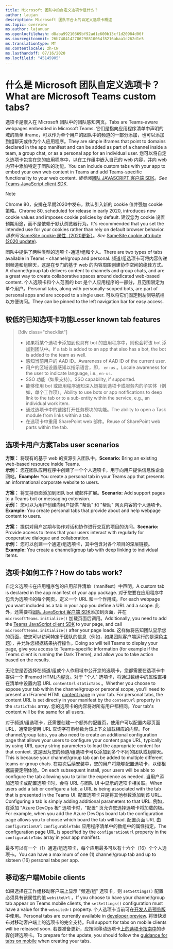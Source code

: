 ```yaml
---
title: Microsoft 团队中的自定义选项卡是什么？
author: laujan
description: Microsoft 团队平台上的自定义选项卡概述
ms.topic: overview
ms.author: lajanuar
ms.openlocfilehash: d8aba99210369bf92ad1e600b13cf1d20984d06f
ms.sourcegitcommit: 26b7404142706290810064f8216abaa1c262d1e5
ms.translationtype: MT
ms.contentlocale: zh-CN
ms.lasthandoff: 07/16/2020
ms.locfileid: "45145905"
---
```

# <a name="what-are-microsoft-teams-custom-tabs"></a><span data-ttu-id="76141-103">什么是 Microsoft 团队自定义选项卡？</span><span class="sxs-lookup"><span data-stu-id="76141-103">What are Microsoft Teams custom tabs?</span></span>

<span data-ttu-id="76141-104">选项卡是嵌入在 Microsoft 团队中的团队感知网页。</span><span class="sxs-lookup"><span data-stu-id="76141-104">Tabs are Teams-aware webpages embedded in Microsoft Teams.</span></span> <span data-ttu-id="76141-105">它们是指向应用程序清单中声明的域的简单 iframe，可以作为单个用户的团队中的频道的一部分添加，也可以添加到组聊天或作为个人应用程序。</span><span class="sxs-lookup"><span data-stu-id="76141-105">They are simple iframes that point to domains declared in the app manifest and can be added as part of a channel inside a team, a group chat, or as a personal app for an individual user.</span></span> <span data-ttu-id="76141-106">您可以将自定义选项卡包含在您的应用程序中，以在工作组中嵌入自己的 web 内容，并向 web 内容中添加特定于团队的功能。</span><span class="sxs-lookup"><span data-stu-id="76141-106">You can include custom tabs with your app to embed your own web content in Teams and add Teams-specific functionality to your web content.</span></span> <span data-ttu-id="76141-107">*请参阅*[团队 JAVASCRIPT 客户端 SDK](/javascript/api/overview/msteams-client)。</span><span class="sxs-lookup"><span data-stu-id="76141-107">*See* [Teams JavaScript client SDK](/javascript/api/overview/msteams-client).</span></span>

> [!NOTE]
> <span data-ttu-id="76141-108">Chrome 80，安排在早期2020中发布，默认引入新的 cookie 值并强加 cookie 策略。</span><span class="sxs-lookup"><span data-stu-id="76141-108">Chrome 80, scheduled for release in early 2020, introduces new cookie values and imposes cookie policies by default.</span></span> <span data-ttu-id="76141-109">建议您为 cookie 设置预期用途，而不是依赖于默认浏览器行为。</span><span class="sxs-lookup"><span data-stu-id="76141-109">It's recommended that you set the intended use for your cookies rather than rely on default browser behavior.</span></span> <span data-ttu-id="76141-110">*请参阅* [SameSite cookie 属性（2020更新）](../resources/samesite-cookie-update.md)。</span><span class="sxs-lookup"><span data-stu-id="76141-110">*See* [SameSite cookie attribute (2020 update)](../resources/samesite-cookie-update.md).</span></span>

<span data-ttu-id="76141-111">团队中提供了两种类型的选项卡-通道/组和个人。</span><span class="sxs-lookup"><span data-stu-id="76141-111">There are two types of tabs available in Teams - channel/group and personal.</span></span> <span data-ttu-id="76141-112">频道/组选项卡可将内容传递到频道和组聊天，这是在专门的基于 web 的内容周围创建协作空间的绝佳方式。</span><span class="sxs-lookup"><span data-stu-id="76141-112">A channel/group tab delivers content to channels and group chats, and are a great way to create collaborative spaces around dedicated web-based content.</span></span> <span data-ttu-id="76141-113">个人选项卡和个人范围的 bot 是个人应用程序的一部分，且范围限定为单个用户。</span><span class="sxs-lookup"><span data-stu-id="76141-113">Personal tabs, along with personally-scoped bots, are part of personal apps and are scoped to a single user.</span></span> <span data-ttu-id="76141-114">可以将它们固定到左侧导航栏以方便访问。</span><span class="sxs-lookup"><span data-stu-id="76141-114">They can be pinned to the left navigation bar for easy access.</span></span>

## <a name="lesser-known-tab-features"></a><span data-ttu-id="76141-115">较低的已知选项卡功能</span><span class="sxs-lookup"><span data-stu-id="76141-115">Lesser known tab features</span></span>

> [!div class="checklist"]
>
> * <span data-ttu-id="76141-116">如果将某个选项卡添加到也具有 bot 的应用程序中，则也会将该 bot 添加到团队中。</span><span class="sxs-lookup"><span data-stu-id="76141-116">If a tab is added to an app that also has a bot, the bot is added to the team as well.</span></span>
> * <span data-ttu-id="76141-117">感知当前用户的 AAD ID。</span><span class="sxs-lookup"><span data-stu-id="76141-117">Awareness of AAD ID of the current user.</span></span>
> * <span data-ttu-id="76141-118">用户的区域设置感知以指示语言，即， `en-us` 。</span><span class="sxs-lookup"><span data-stu-id="76141-118">Locale awareness for the user to indicate language, i.e., `en-us`.</span></span> 
> * <span data-ttu-id="76141-119">SSO 功能（如果支持）。</span><span class="sxs-lookup"><span data-stu-id="76141-119">SSO capability, if supported.</span></span>
> * <span data-ttu-id="76141-120">能够使用 bot 或应用程序通知深入链接到选项卡或服务内的子实体（例如，单个工作项）。</span><span class="sxs-lookup"><span data-stu-id="76141-120">Ability to use bots or app notifications to deep link to the tab or to a sub-entity within the service, e.g., an individual work item.</span></span>
> * <span data-ttu-id="76141-121">通过选项卡中的链接打开任务模块的功能。</span><span class="sxs-lookup"><span data-stu-id="76141-121">The ability to open a Task module from links within a tab.</span></span>
> * <span data-ttu-id="76141-122">在选项卡中重用 SharePoint web 部件。</span><span class="sxs-lookup"><span data-stu-id="76141-122">Reuse of SharePoint web parts within the tab.</span></span>

## <a name="tabs-user-scenarios"></a><span data-ttu-id="76141-123">选项卡用户方案</span><span class="sxs-lookup"><span data-stu-id="76141-123">Tabs user scenarios</span></span>

<span data-ttu-id="76141-124">**方案：** 将现有的基于 web 的资源引入团队中。</span><span class="sxs-lookup"><span data-stu-id="76141-124">**Scenario:** Bring an existing web-based resource inside Teams.</span></span> \
<span data-ttu-id="76141-125">**示例：** 您在团队应用程序中创建了一个个人选项卡，用于向用户提供信息性企业网站。</span><span class="sxs-lookup"><span data-stu-id="76141-125">**Example:** You create a personal tab in your Teams app that presents an informational corporate website to users.</span></span>

<span data-ttu-id="76141-126">**方案：** 将支持页面添加到团队 bot 或邮件扩展。</span><span class="sxs-lookup"><span data-stu-id="76141-126">**Scenario:** Add support pages to a Teams bot or messaging extension.</span></span> \
<span data-ttu-id="76141-127">**示例：** 您可以为用户创建向用户提供 "帮助" 和 "帮助" 网页内容的个人选项卡。</span><span class="sxs-lookup"><span data-stu-id="76141-127">**Example:** You create personal tabs that provide about and help webpage content to users.</span></span>

<span data-ttu-id="76141-128">**方案：** 提供对用户定期与协作对话和协作进行交互的项目的访问。</span><span class="sxs-lookup"><span data-stu-id="76141-128">**Scenario:** Provide access to items that your users interact with regularly for cooperative dialogue and collaboration.</span></span> \
<span data-ttu-id="76141-129">**示例：** 您可以创建一个通道/组选项卡，其中包含对各个项目的深层链接。</span><span class="sxs-lookup"><span data-stu-id="76141-129">**Example:** You create a channel/group tab with deep linking to individual items.</span></span>

## <a name="how-do-tabs-work"></a><span data-ttu-id="76141-130">选项卡如何工作？</span><span class="sxs-lookup"><span data-stu-id="76141-130">How do tabs work?</span></span>

<span data-ttu-id="76141-131">自定义选项卡在应用程序包的应用部件清单（manifest）中声明。</span><span class="sxs-lookup"><span data-stu-id="76141-131">A custom tab is declared in the app manifest of your app package.</span></span> <span data-ttu-id="76141-132">对于您要在应用程序中包含为选项卡的每个网页，定义一个 URL 和一个作用域。</span><span class="sxs-lookup"><span data-stu-id="76141-132">For each webpage you want included as a tab in your app you define a URL and a scope.</span></span> <span data-ttu-id="76141-133">此外，还需要将[团队 JavaScript 客户端 SDK](/javascript/api/overview/msteams-client)添加到页面，并在 `microsoftTeams.initialize()` 加载页面后调用。</span><span class="sxs-lookup"><span data-stu-id="76141-133">Additionally, you need to add the [Teams JavaScript client SDK](/javascript/api/overview/msteams-client) to your page, and call `microsoftTeams.initialize()` after your page loads.</span></span> <span data-ttu-id="76141-134">这样做将告知团队显示您的页面，使您可以访问特定于团队的信息（例如，如果团队客户端运行的是深色主题），并允许您根据结果执行操作。</span><span class="sxs-lookup"><span data-stu-id="76141-134">Doing so will tell Teams to display your page, give you access to Teams-specific information (for example if the Teams client is running the Dark Theme), and allow you to take action based on the results.</span></span>

<span data-ttu-id="76141-135">无论您是否选择在频道/组或个人作用域中公开您的选项卡，您都需要在选项卡中提供一个 IFramed HTML[内容页](~/tabs/how-to/create-tab-pages/content-page.md)。对于 "个人" 选项卡，将通过数组中的属性直接在清单中设置内容 URL `contentUrl` `staticTabs` 。</span><span class="sxs-lookup"><span data-stu-id="76141-135">Whether you choose to expose your tab within the channel/group or personal scope, you'll need to present an IFramed HTML [content page](~/tabs/how-to/create-tab-pages/content-page.md) in your tab. For personal tabs, the content URL is set directly in your manifest by the `contentUrl` property in the `staticTabs` array.</span></span> <span data-ttu-id="76141-136">您的选项卡的内容将对所有用户都相同。</span><span class="sxs-lookup"><span data-stu-id="76141-136">Your tab's content will be the same for all users.</span></span>

<span data-ttu-id="76141-137">对于频道/组选项卡，还需要创建一个额外的配置页，使用户可以配置内容页面 URL，通常是使用 URL 查询字符串参数为该上下文加载相应的内容。</span><span class="sxs-lookup"><span data-stu-id="76141-137">For channel/group tabs, you also need to create an additional configuration page that allows your users to configure your content page URL, typically by using URL query string parameters to load the appropriate content for that context.</span></span> <span data-ttu-id="76141-138">这是因为您的频道/组选项卡可以添加到多个不同的团队或组聊天。</span><span class="sxs-lookup"><span data-stu-id="76141-138">This is because your channel/group tab can be added to multiple different teams or group chats.</span></span> <span data-ttu-id="76141-139">在每次后续安装中，您的用户将能够配置选项卡，以便根据需要定制体验。</span><span class="sxs-lookup"><span data-stu-id="76141-139">On each subsequent install, your users will be able to configure the tab allowing you to tailor the experience as needed.</span></span> <span data-ttu-id="76141-140">当用户添加选项卡或配置选项卡时，会将 URL 与团队 UI 中显示的选项卡相关联。</span><span class="sxs-lookup"><span data-stu-id="76141-140">When users add a tab or configure a tab, a URL is being associated with the tab that is presented in the Teams UI.</span></span> <span data-ttu-id="76141-141">配置选项卡只是将其他参数添加到该 URL。</span><span class="sxs-lookup"><span data-stu-id="76141-141">Configuring a tab is simply adding additional parameters to that URL.</span></span> <span data-ttu-id="76141-142">例如，在添加 "Azure DevOps 板" 选项卡时，"配置" 页允许您选择选项卡将加载的板。</span><span class="sxs-lookup"><span data-stu-id="76141-142">For example, when you add the Azure DevOps board tab the configuration page allows you to choose which board the tab will load.</span></span> <span data-ttu-id="76141-143">配置页面 URL 由 `configurationUrl` `configurableTabs` 应用程序清单中的数组中的属性指定。</span><span class="sxs-lookup"><span data-stu-id="76141-143">The configuration page URL is specified by the  `configurationUrl` property in the `configurableTabs` array in your app manifest.</span></span>

<span data-ttu-id="76141-144">最多可以有一个（1）通道/组选项卡，每个应用最多可以有十六个（16）个个人选项卡。</span><span class="sxs-lookup"><span data-stu-id="76141-144">You can have a maximum of one (1) channel/group tab and up to sixteen (16) personal tabs per app.</span></span>

## <a name="mobile-clients"></a><span data-ttu-id="76141-145">移动客户端</span><span class="sxs-lookup"><span data-stu-id="76141-145">Mobile clients</span></span>

<span data-ttu-id="76141-146">如果选择在工作组移动客户端上显示 "频道/组" 选项卡，则 `setSettings()` 配置必须具有该属性的值 `websiteUrl` 。</span><span class="sxs-lookup"><span data-stu-id="76141-146">If you choose to have your channel/group tab appear on Teams mobile clients, the `setSettings()` configuration must have a value for the `websiteUrl` property.</span></span> <span data-ttu-id="76141-147">个人选项卡当前可在[开发人员预览版](~/resources/dev-preview/developer-preview-intro.md)中使用。</span><span class="sxs-lookup"><span data-stu-id="76141-147">Personal tabs are currently available in [developer preview](~/resources/dev-preview/developer-preview-intro.md).</span></span> <span data-ttu-id="76141-148">将很快发布对移动客户端上的选项卡的完全支持。</span><span class="sxs-lookup"><span data-stu-id="76141-148">Full support for tabs on mobile clients will be released soon.</span></span> <span data-ttu-id="76141-149">若要准备更新，应按照移动选项卡[上的选项卡指南中](~/tabs/design/tabs-mobile.md)的步骤创建选项卡。</span><span class="sxs-lookup"><span data-stu-id="76141-149">To prepare for the update, you should follow the [guidance for tabs on mobile](~/tabs/design/tabs-mobile.md) when creating your tabs.</span></span>
